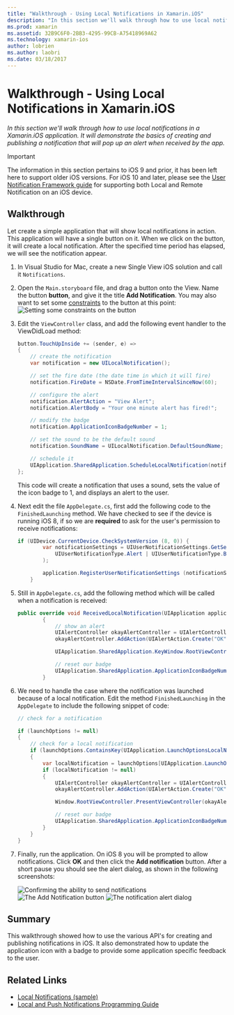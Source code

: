```yaml
---
title: "Walkthrough - Using Local Notifications in Xamarin.iOS"
description: "In this section we'll walk through how to use local notifications in a Xamarin.iOS application. It will demonstrate the basics of creating and publishing a notification that will pop up an alert when received by the app."
ms.prod: xamarin
ms.assetid: 32B9C6F0-2BB3-4295-99CB-A75418969A62
ms.technology: xamarin-ios
author: lobrien
ms.author: laobri
ms.date: 03/18/2017
---
```


# Walkthrough - Using Local Notifications in Xamarin.iOS

_In this section we'll walk through how to use local notifications in a Xamarin.iOS application. It will demonstrate the basics of creating and publishing a notification that will pop up an alert when received by the app._

> [!IMPORTANT]
> The information in this section pertains to iOS 9 and prior, it has been left here to support older iOS versions. For iOS 10 and later, please see the [User Notification Framework guide](~/ios/platform/user-notifications/index.md) for supporting both Local and Remote Notification on an iOS device.

## Walkthrough

Let create a simple application that will show local notifications in action. This application will have a single
    button on it. When we click on the button, it will create a local notification. After the specified time period has
    elapsed, we will see the notification appear.


1. In Visual Studio for Mac, create a new Single View iOS solution and call it `Notifications`.
1. Open the `Main.storyboard` file, and drag a button onto the View. Name the button **button**, and give it the title **Add Notification**. You may also want to set some [constraints](~/ios/user-interface/designer/designer-auto-layout.md) to the button at this point:  
	![](local-notifications-in-ios-walkthrough-images/image3.png "Setting some constraints on the button")
1. Edit the `ViewController` class, and add the following event handler to the ViewDidLoad method:

    ```csharp
	button.TouchUpInside += (sender, e) =>
	{
	    // create the notification
	    var notification = new UILocalNotification();

	    // set the fire date (the date time in which it will fire)
	    notification.FireDate = NSDate.FromTimeIntervalSinceNow(60);

	    // configure the alert
	    notification.AlertAction = "View Alert";
	    notification.AlertBody = "Your one minute alert has fired!";

	    // modify the badge
	    notification.ApplicationIconBadgeNumber = 1;

	    // set the sound to be the default sound
	    notification.SoundName = UILocalNotification.DefaultSoundName;

	    // schedule it
	    UIApplication.SharedApplication.ScheduleLocalNotification(notification);
	};
	```

	This code will create a notification that uses a sound, sets the value of the icon badge to 1, and displays an alert to the user.

1. Next edit the file `AppDelegate.cs`, first add the following code to
    the `FinishedLaunching` method. We have checked to see if the device is running iOS 8, if so we are **required** to ask
    for the user's permission to receive notifications:

    ```csharp
	if (UIDevice.CurrentDevice.CheckSystemVersion (8, 0)) {
			var notificationSettings = UIUserNotificationSettings.GetSettingsForTypes (
				UIUserNotificationType.Alert | UIUserNotificationType.Badge | UIUserNotificationType.Sound, null
			);

			application.RegisterUserNotificationSettings (notificationSettings);
		}
	```

1. Still in `AppDelegate.cs`, add the following method which will be called
    when a notification is received:

    ```csharp
	public override void ReceivedLocalNotification(UIApplication application, UILocalNotification notification)
	        {
	            // show an alert
	            UIAlertController okayAlertController = UIAlertController.Create(notification.AlertAction, notification.AlertBody, UIAlertControllerStyle.Alert);
	            okayAlertController.AddAction(UIAlertAction.Create("OK", UIAlertActionStyle.Default, null));

	            UIApplication.SharedApplication.KeyWindow.RootViewController.PresentViewController(okayAlertController, true, null);

	            // reset our badge
	            UIApplication.SharedApplication.ApplicationIconBadgeNumber = 0;
	        }

	```

1. We need to handle the case where the notification was launched because of a local notification. Edit
        the method `FinishedLaunching` in the `AppDelegate` to include the following snippet of code:


    ```csharp
	// check for a notification

    if (launchOptions != null)
    {
        // check for a local notification
        if (launchOptions.ContainsKey(UIApplication.LaunchOptionsLocalNotificationKey))
        {
            var localNotification = launchOptions[UIApplication.LaunchOptionsLocalNotificationKey] as UILocalNotification;
            if (localNotification != null)
            {
                UIAlertController okayAlertController = UIAlertController.Create(localNotification.AlertAction, localNotification.AlertBody, UIAlertControllerStyle.Alert);
                okayAlertController.AddAction(UIAlertAction.Create("OK", UIAlertActionStyle.Default, null));

                Window.RootViewController.PresentViewController(okayAlertController, true, null);

                // reset our badge
                UIApplication.SharedApplication.ApplicationIconBadgeNumber = 0;
            }
        }
    }

	```

1. Finally, run the application. On iOS 8 you will be prompted to allow notifications. Click **OK** and then click the **Add notification** button. After a short pause you should see the alert dialog, as shown in the following screenshots:

    ![](local-notifications-in-ios-walkthrough-images/image0.png "Confirming the ability to send notifications")
    ![](local-notifications-in-ios-walkthrough-images/image1.png "The Add Notification button")
    ![](local-notifications-in-ios-walkthrough-images/image2.png "The notification alert dialog")

## Summary

This walkthrough showed how to use the various API's for creating and publishing notifications in iOS. It also demonstrated
    how to update the application icon with a badge to provide some application specific feedback to the user.


## Related Links

- [Local Notifications (sample)](https://docs.microsoft.com/samples/xamarin/ios-samples/localnotifications)
- [Local and Push Notifications Programming Guide](https://developer.apple.com/library/prerelease/content/documentation/NetworkingInternet/Conceptual/RemoteNotificationsPG/)
